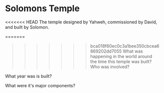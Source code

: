 # Solomons Temple 


<<<<<<< HEAD
The temple designed by Yahweh, commissioned by David, and built by Solomon.


=======
>>>>>>> bca018f60ec0c3a1bee350cbcea6869202dd7055
What was happening in the world around the time this temple was built?  Who was involved?

What year was is built? 

What were it's major components? 
